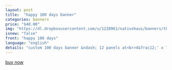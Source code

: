 ```yaml
---
layout: post
title:  "happy 100 days banner"
categories: banners
price: "$48.00"
img: "https://dl.dropboxusercontent.com/u/1228961/nativehaus/banners/thumbnails/happy-100-days-thumbnail.jpg"
isnew: "false"
front: "happy 100 days"
language: "english"
details: "custom 100 days banner &ndash; 12 panels at<br>4&frac12;″ x 7″ up to 3 different colors* with white string.<br><br>*pattern and shades chosen by native haus<br><br>additional panels are $4 per panel"
---
```


<a href="https://gum.co/SxKk" class="button button--green">buy now</a> <script type="text/javascript" src="https://gumroad.com/js/gumroad.js"></script>
